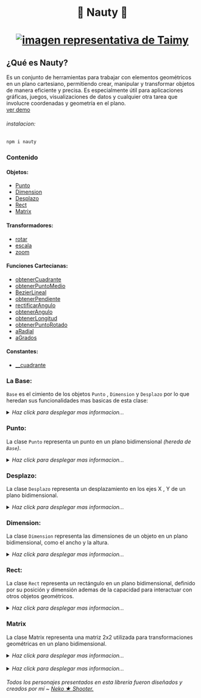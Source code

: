 <h1 align="center">🧭 Nauty 📐<h1/>

<p align="center"><a href="#"><img src="https://i.ibb.co/M2q680C/Taimy-sm.png" alt="imagen representativa de Taimy"></a><p/>

## ¿Qué es Nauty?
Es un conjunto de herramientas para trabajar con elementos geométricos en un plano cartesiano, permitiendo crear, manipular y transformar objetos de manera eficiente y precisa. Es especialmente útil para aplicaciones gráficas, juegos, visualizaciones de datos y cualquier otra tarea que involucre coordenadas y geometría en el plano.  
[ver demo](#demo)

###### instalacion:
``` bash
npm i nauty
```


### **Contenido**

#### Objetos:

+ [Punto](#punto)
+ [Dimension](#dimension)
+ [Desplazo](#desplazo)
+ [Rect](#rect)
+ [Matrix](#matrix)

#### Transformadores:
+ [rotar](#rotar)
+ [escala](#escala)
+ [zoom](#zoom)

#### Funciones Cartecianas:
+ [obtenerCuadrante]()
+ [obtenerPuntoMedio]()
+ [BezierLineal]()
+ [obtenerPendiente]()
+ [rectificarAngulo]()
+ [obtenerAngulo]()
+ [obtenerLongitud]()
+ [obtenerPuntoRotado]()
+ [aRadial]()
+ [aGrados]()

#### Constantes:

+ [__cuadrante]()


### La Base:  

`Base` es el cimiento de los objetos `Punto` , `Dimension` y `Desplazo` por lo que heredan sus funcionalidades mas basicas de esta clase:
<details>
  <summary><em>Haz click para desplegar mas informacion...</em></summary>  

#### Constructor y nuevo:

Si el segundo paramero no esta definido se tomara el valor del primer parametro para los dos.

``` JavaScript
super(a,b);
super.nuevo(a,b); // retorna this
```
+ `a:number` 
+ `b:number|undefined`
---
#### 🔸 bNuevo:

Modifica directamente los parameros internos.

``` JavaScript
super.bNuevo(a:number,b:number); // retorna this
```
> **`⚠ SIN RESTRICIONES`** Sin comprobación de ***tipos***, perfecto para ***iteraciones*** pero si los datos no son correctos puede provocar fallos ❌.

#### 🔸 resetear:
Resetea el valor de los elementos internos a **0**
``` JavaScript
super(20,20);
console.log(super);

super.resetear();
cosole.log(super);
```
###### terminal:
```
> Object { z0: 20 , z1: 20 }
    z0: 20
    z1: 20
​   > <prototype>: Object { … }

> Object { z0: 0 , z1: 0 }
    z0: 0
    z1: 0
​   > <prototype>: Object { … }
```
---
#### 🔸 rectificar:
Cualquier valor negativo sera sustituido a **0**
``` JavaScript
super(20,-20);
console.log(super);

super.rectificar(); // return this
cosole.log(super);
```
###### terminal:
```
> Object { z0: -20 , z1: 20 }
    z0: -20
    z1: 20
​   > <prototype>: Object { … }

> Object { z0: 0 , z1: 0 }
    z0: 0
    z1: 20
​   > <prototype>: Object { … }
```
---
#### 🔸 intercambia:
Los valores internos del objeto se intercambian.
``` JavaScript
super(10,20);
console.log(super);

super.intercambia(); // return this
console.log(super);
```
###### terminal:
```
> Object { z0: 10 , z1: 20 }
    z0: 10
    z1: 20
​   > <prototype>: Object { … }

> Object { z0: 20 , z1: 10 }
    z0: 20
    z1: 10
​   > <prototype>: Object { … }
```
---
#### 🔹 data:
Retorna los valores almacenados en un `Array`.

``` JavaScript
const arr = super.data; // return [number,number]
```
---
#### 🔹 esValido:
Si los el valores introducidos son de tipo **Number** retornara `true ✔`  de lo contrario sera `false ✖`.
``` JavaScript
const instanciaPunto = new Punto(0,0);
console.log(instanciaPunto.esValido); // true

instancia.bNuevo('0',undefined);
console.log(instanciaPunto.esValido); // false
```
 ---
#### 🔸 copiar:
Valida que el objeto resibido sea del mismo tipo que la instancia y `copia` cada uno de los elementos internos de este.
``` JavaScript
instanciaPunto.copiar( Punto ); // return this
instanciaDimension.copiar( Dimension ); // return this
instanciaDesplazo.copiar( Desplazo ); // return this
```
---
#### 🔸 bCopiar:
Si el objeto hereda de `Base` copiara cada uno de los elementos internos de los objetos `Punto | Desplazo | Dimension`
``` JavaScript
super.bCopiar( Punto ); // return this
super.bCopiar( Dimension ); // return this
super.bCopiar( Desplazo ); // return this
```
---
#### 🔹 copia:
Devuelve una copia del objeto.
``` JavaScript
const objetoCopia = super.copia; // return objeto hijo
```
---
#### 🔸 esIgual:
Valida que el `tipo` y contenido interno de los objetos sean igual.
``` JavaScript
const instanciaPunto = new Punto(0,0);
const otraInstancia = new Punto(0,0);
instanciaPunto.esIgual(otraInstancia); // return true
instanciaPunto.esIgual(0,0); //return true

const instanciaDimension = new Dimension(0,0);
instanciaPunto.esIgual(instanciaDimension); // return false
```
---
#### 🔸 bEsIgual:
Si el objeto hereda de `Base` valida que el contenido interno de los objetos sea igual.
``` JavaScript
const instanciaPunto = new Punto(0,0);
instanciaPunto.bEsIgual(0,0); // return true

const instanciaDimension = new Dimension(0,0);
instanciaPunto.bEsIgual(instanciaDimension); //return true

const instanciaDesplazo = new Desplazo(0,0);
instanciaPunto.bEsIgual(instanciaDesplazo); // return true

const obj = {x:0,y:0}
instanciaPunto.bEsIgual(obj); // false
```
---
#### 🔸 coincide:
Si el objeto es del mismo `tipo` valida que almenos un elemento del contenido interno sea igual.
``` JavaScript
const instanciaPunto = new Punto(0,0);
instanciaPunto.coincide(500,0); //return true

const otraInstancia = new Punto(0,10);
instanciaPunto.coincide(otraInstancia); // return true

const instanciaDimension = new Dimension(0,10);
instanciaPunto.coincide(instanciaDimension); // return false
```
---
#### 🔸 bCoincide:
Si el objeto hereda de `Base` valida que almenos un elemento del contenido interno sea igual.
``` JavaScript
const instanciaPunto = new Punto(0,0);
instanciaPunto.bCoincide(500,0); //return true

const instanciaDimension = new Dimension(0,10);
instanciaPunto.bCoincide(instanciaDimension); // return true

const instanciaDimension = new Dimension(0,10);
instanciaPunto.bCoincide(instanciaDimension); // return true
```
---
#### 🔸 multiplica:
Remplaza los **`parametros`** internos por la ***MULTIPLICACIÓN*** de estos **`parametros`** con la del **`VALOR`** asignado
``` JavaScript
super(2,2)
console.log(super);

super.multiplica(2); //return this
console.log(super);
```
###### terminal:
```
> Object { z0: 2 , z1: 2 }
    z0: 2
    z1: 2
​   > <prototype>: Object { … }

> Object { z0: 4 , z1: 4 }
    z0: 4
    z1: 4
​   > <prototype>: Object { … }
```

> **`⚠ SIN RESTRICIONES`** Sin comprobación de ***tipos***  , perfecto para ***iteraciones*** pero si los datos no son correctos puede provocar fallos ❌.
---
#### 🔸 divide:
Remplaza los **`parametros`** internos por la ***DIVICIÓN*** de estos **`parametros`** con la del **`VALOR`** asignado.
``` JavaScript
super(2,2)
console.log(super);

super.divide(2); //return this
console.log(super);
```
###### terminal:
```
> Object { z0: 2 , z1: 2 }
    z0: 2
    z1: 2
​   > <prototype>: Object { … }

> Object { z0: 1 , z1: 1 }
    z0: 1
    z1: 1
​   > <prototype>: Object { … }
```


> **`⚠ SIN RESTRICIONES`** Sin comprobación de ***tipos***, perfecto para ***iteraciones*** pero si los datos no son correctos puede provocar fallos ❌.
---
#### 🔸 bSuma:
Remplaza los **`parametros`** internos por la ***SUMA*** de estos **`parametros`** con la del **`objeto`** asignado.
``` JavaScript
const instanciaPunto = new Punto(-1,2);
console.log(instanciaPunto);

const instanciaDimension = new Dimension(100,100);
instanciaPunto.bSuma(instanciDimension); // return this

console.log(instanciaPunto);
```
###### terminal:
```
> Object { z0: -1 , z1: 2 , tipo: "Punto" }
    z0: -1
    z1: 2
    tipo: "Punto"
​   > <prototype>: Object { … }

> Object { z0: 99 , z1: 102 , tipo: "Punto" }
    z0: 99
    z1: 102
    tipo: "Punto"
​   > <prototype>: Object { … }
```
 > **`⚠ SIN RESTRICIONES`** Sin comprobación de ***tipos***, perfecto para ***iteraciones*** pero si los datos no son correctos puede provocar fallos ❌.
 ---
 #### 🔸 bResta:
 Remplaza los **`parametros`** internos por la ***RESTA*** de estos **`parametros`** con la del **`objeto`** asignado.
``` JavaScript
const instanciaPunto = new Punto(-1,2);
console.log(instanciaPunto);

const instanciaDimension = new Dimension(100,100);
instanciaPunto.bResta(instanciDimension); // return this

console.log(instanciaPunto);
```
###### terminal:
```
> Object { z0: -1 , z1: 2 , tipo: "Punto" }
    z0: -1
    z1: 2
    tipo: "Punto"
​   > <prototype>: Object { … }

> Object { z0: -101 , z1: -98 , tipo: "Punto" }
    z0: -101
    z1: -98
    tipo: "Punto"
​   > <prototype>: Object { … }
```
 > **`⚠ SIN RESTRICIONES`** Sin comprobación de ***tipos***, perfecto para ***iteraciones*** pero si los datos no son correctos puede provocar fallos ❌.  
  <br/>
</details>  

### Punto:
La clase `Punto` representa un punto en un plano bidimensional _(hereda de `Base`)_.
<details>
  <summary><em>Haz click para desplegar mas informacion...</em></summary>  

#### Constructor:
> -- *(opcional)* --
``` JavaScript
const div = document.querySelector('div');
const punto_1 = new Punto;
const punto_2 = new Punto(1,1);
const punto_3 = new Punto(div);
const punto_4 = new Punto(div,true); // coordenadas globales
const punto_5 = new Punto(...punto_4.data);
```
+ **args_0 `(X : Number)`** = Posicion en X\
**args_1 `(Y : Number | undefined)`** = Posicion en Y, _si Y no es definida Y tomara el valor de X_
+  **args_0 `(nodo : HTMLElement)`** = Del elemento HTML tomara la posicion en **`X`** y **`Y`** respectivamente\
**args_1 `(global : boolean | undefined)`** = Si es ***false*** | ***undefined*** solo tomara las coordenadas locales, ***true*** tomara las coordenadas globales.
+ **args_0 `args : data[]`** Toma los datos necesario del Array de datos del objeto en cuestion.
---
#### 🔸 nuevo:
Inicializa un nuevo `Punto` según los datos proporcionados.  
Exactamente igual al constructor
``` JavaScript
const punto_1 = new Punto;
punto_1.nuevo(1,1);

const div = document.querySelector('div');
punto_1.nuevo(div);
punto_1.nuevo(div,true) // coordenadas globales

const punto_2 = new Punto(100,100);
punto_1.nuevo(...punto_2.data)
```
---
#### 🔸 suma:
Remplaza los **`parametros`** internos por la ***SUMA*** de estos **`parametros`** con el **`objeto`** asignado.
``` JavaScript
const punto_1 = new Punto(1,1);
const desplazo = new Desplazo(5,5);
const punto_2 = new Punto(3,3);

console.log(punto_2);

punto_2.suma(punto_1).suma(desplazo);

console.log(punto_2);
```
###### terminal:
```
> Object { z0: 3 , z1: 3 , tipo: "Punto" }
    z0: 3
    z1: 3
    tipo: "Punto"
​   > <prototype>: Object { … }

> Object { z0: 9 , z1: 9 , tipo: "Punto" }
    z0: 9
    z1: 9
    tipo: "Punto"
​   > <prototype>: Object { … }
```
>  Objetos admitidos `Punto` y [`Desplazo`](#desplazo) si desea mas libertad y velocidad para sumar use [bSuma](#bsuma)
---
#### 🔸 resta:
Remplaza los **`parametros`** internos por la ***RESTA*** de estos **`parametros`** con el **`objeto`** asignado.
``` JavaScript
const punto_1 = new Punto(1,1);
const desplazo = new Desplazo(5,5);
const punto_2 = new Punto(3,3);

console.log(punto_2);

punto_2.resta(punto_1).resta(desplazo);

console.log(punto_2);
```
###### terminal:
```
> Object { z0: 3 , z1: 3 , tipo: "Punto" }
    z0: 3
    z1: 3
    tipo: "Punto"
​   > <prototype>: Object { … }

> Object { z0: -3 , z1: -3 , tipo: "Punto" }
    z0: -3
    z1: -3
    tipo: "Punto"
​   > <prototype>: Object { … }
```
>  Objetos admitidos `Punto` y [`Desplazo`](#desplazo) si desea mas libertad y velocidad para restar use [bResta](#bresta)
---
#### 🔹 getters y setters:
``` JavaScript
const punto_1 = new Punto(1,1);
console.log(punto_1);

punto_1.x; // coordenada en x
punto_1.y; // coordenada en y

punto_1.x = 2;
punto_1.y = 2;

console.log(punto_1);
```
###### terminal:
```
> Object { z0: 1 , z1: 1 , tipo: "Punto" }
    z0: 1
    z1: 1
    tipo: "Punto"
​   > <prototype>: Object { … }

> Object { z0: 2 , z1: 2 , tipo: "Punto" }
    z0: 2
    z1: 2
    tipo: "Punto"
​   > <prototype>: Object { … }
```
> Esta clase hereda de [`Base`](#la-base) por lo que el resto de sus funciones provienen de ahi.

<br/>
</details>

### Desplazo:

La clase `Desplazo` representa un desplazamiento en los ejes X , Y de un plano bidimensional.

<details>
  <summary><em>Haz click para desplegar mas informacion...</em></summary>  

#### Constructor:
> -- *(opcional)* --
``` JavaScript
const desplazo_1 = new Desplazo;
const desplazo_2 = new Desplazo(50,50);
const desplazo_3 = new Desplazo(...desplazo_2.data);
```
+ **args_0 `(dx : Number)`** = Desplazamiento en el eje X\
**args_1 `(dy : Number | undefined)`** = Desplazamiento en el eje Y, _si dy no es definida dy tomara el valor de dx_
+ **args_0 `args : data[]`** Toma los datos necesario del Array de datos del objeto en cuestion.
---
#### 🔸 nuevo:
Inicializa un nuevo `Desplazo` según los datos proporcionados.  
Exactamente igual al constructor.
``` JavaScript
cconst desplazo_1 = new Desplazo;
desplazo_1.nuevo(50,50);

const desplazo_2 = new Desplazo(100,100);
desplazo_1.nuevo(...desplazo_2.data);
```
---
#### 🔸 suma:
Remplaza los **`parametros`** internos por la ***SUMA*** de estos **`parametros`** con el **`Desplazo`** asignado.
``` JavaScript
const desplazo_1 = new Desplazo(1,1);
const desplazo_2 = new Desplazo(5,5);
const desplazo_3 = new Desplazo(3,3);

console.log(desplazo_3);

desplazo_3.suma(desplazo_1).suma(desplazo_2);

console.log(desplazo_3);
```
###### terminal:
```
> Object { z0: 3 , z1: 3 , tipo: "Desplazo" }
    z0: 3
    z1: 3
    tipo: "Desplazo"
​   > <prototype>: Object { … }

> Object { z0: 9 , z1: 9 , tipo: "Desplazo" }
    z0: 9
    z1: 9
    tipo: "Desplazo"
​   > <prototype>: Object { … }
```
>  Solo admite `desplazo` si desea mas libertad y velocidad para sumar use [bSuma](#bsuma)
---
#### 🔸 resta:
Remplaza los **`parametros`** internos por la ***RESTA*** de estos **`parametros`** con el **`Desplazo`** asignado.
``` JavaScript
const desplazo_1 = new Desplazo(1,1);
const desplazo_2 = new Desplazo(5,5);
const desplazo_3 = new Desplazo(3,3);

console.log(desplazo_3);

desplazo_3.suma(desplazo_1).suma(desplazo_2);

console.log(desplazo_3);
```
###### terminal:
```
> Object { z0: 3 , z1: 3 , tipo: "Desplazo" }
    z0: 3
    z1: 3
    tipo: "Desplazo"
​   > <prototype>: Object { … }

> Object { z0: -3 , z1: -3 , tipo: "Desplazo" }
    z0: -3
    z1: -3
    tipo: "Desplazo"
​   > <prototype>: Object { … }
```
>  Solo admite `desplazo` si desea mas libertad y velocidad para restar use [bResta](#bresta)
---
#### 🔹 getters y setters:
``` JavaScript
const desplazo_1 = new Desplazo(1,1);
console.log(desplazo_1);

desplazo_1.dx; // desplazamiento en el eje x
desplazo_1.dy; // desplazamiento en el eje y

desplazo_1.dx = 2;
desplazo_1.dy = 2;

console.log(desplazo_1);
```
###### terminal:
```
> Object { z0: 1 , z1: 1 , tipo: "Desplazo" }
    z0: 1
    z1: 1
    tipo: "Desplazo"
​   > <prototype>: Object { … }

> Object { z0: 2 , z1: 2 , tipo: "Desplazo" }
    z0: 2
    z1: 2
    tipo: "Desplazo"
​   > <prototype>: Object { … }
```
> Esta clase hereda de [`Base`](#la-base) por lo que el resto de sus funciones provienen de ahi.

<br/>
</details>

### Dimension:

La clase `Dimension` representa las dimensiones de un objeto en un plano bidimensional, como el ancho y la altura.

<details>
  <summary><em>Haz click para desplegar mas informacion...</em></summary> 

#### Constructor:
> -- *(opcional)* --
``` JavaScript
const div = document.querySelector('div');
const dimension_1 = new Dimension;
const dimension_2 = new Dimension(1,1);
const dimension_3 = new Dimension(div);
const dimension_4 = new Dimension(...dimension_2.data);
```
+ **args_0 `(w : Number)`** = Ancho\
**args_1 `(h : Number | undefined)`** = Altura, _si la altura no es definida Y tomara el valor del ancho_
+  **args_0 `(nodo : HTMLElement)`** = Del elemento HTML tomara el tamaño respectivamente
+ **args_0 `args : data[]`** Toma los datos necesario del Array de datos del objeto en cuestion.
---
#### 🔸 nuevo:
Inicializa una nueva `Dimension` según los datos proporcionados.  
Exactamente igual al constructor.
``` JavaScript
const dimension_1 = new Dimension;
dimension_1.nuevo(1,1);

const div = document.querySelector('div');
dimension_1.nuevo(div);

const dimension_2 = new Dimension(100,100);
dimension_1.nuevo(...dimension_2.data)
```
---
#### 🔸 suma:
Remplaza los **`parametros`** internos por la ***SUMA*** de estos **`parametros`** con la **`Dimension`** asignada.
``` JavaScript
const dimension_1 = new Dimension(1,1);
const dimension_2 = new Dimension(5,5);
const dimension_3 = new Dimension(3,3);

console.log(dimension_1);

dimension_1.suma(dimension_2).suma(dimension_3);

console.log(dimension_1);
```
###### terminal:
```
> Object { z0: 1 , z1: 1 , tipo: "Dimension" }
    z0: 1
    z1: 1
    tipo: "Dimension"
​   > <prototype>: Object { … }

> Object { z0: 9 , z1: 9 , tipo: "Dimension" }
    z0: 9
    z1: 9
    tipo: "Dimension"
​   > <prototype>: Object { … }
```
> Solo admite `Dimension` si desea mas libertad y velocidad para sumar use [bSuma](#bsuma)
---
#### 🔸 resta:
Remplaza los **`parametros`** internos por la ***RESTA*** de estos **`parametros`** con la **`Dimension`** asignada.
``` JavaScript
const dimension_1 = new Dimension(1,1);
const dimension_2 = new Dimension(5,5);
const dimension_3 = new Dimension(3,3);

console.log(dimension_1);

dimension_1.resta(dimension_2).resta(dimension_3);

console.log(dimension_1);
```
###### terminal:
```
> Object { z0: 1 , z1: 1 , tipo: "Dimension" }
    z0: 1
    z1: 1
    tipo: "Dimension"
​   > <prototype>: Object { … }

> Object { z0: 0 , z1: 0 , tipo: "Dimension" }
    z0: 0
    z1: 0
    tipo: "Dimension"
​   > <prototype>: Object { … }
```

> Solo admite `Dimension` ademas de que no existen dimensiones nagativas por lo que seran sustituidas por **0** en caso de pasar, si desea mas libertad y velocidad para restar use [bResta](#bresta).
---
#### 🔸 multiplica:
Remplaza los **`parametros`** internos por la ***MULTIPLICACIÓN*** de estos **`parametros`** con el **`VALOR`** asignado.
``` JavaScript
const dimension_1 = new Dimension(3,2);

console.log(dimension_1);

dimension_1.multiplica(2);

console.log(dimension_1);
```
###### terminal:
```
> Object { z0: 3 , z1: 2 , tipo: "Dimension" }
    z0: 3
    z1: 2
    tipo: "Dimension"
​   > <prototype>: Object { … }

> Object { z0: 6 , z1: 4 , tipo: "Dimension" }
    z0: 6
    z1: 4
    tipo: "Dimension"
​   > <prototype>: Object { … }
```
---
#### 🔸 divide:
Remplaza los **`parametros`** internos por la ***DIVICIÓN*** de estos **`parametros`** con el **`VALOR`** asignado.
``` JavaScript
const dimension_1 = new Dimension(3,2);

console.log(dimension_1);

dimension_1.divide(2);

console.log(dimension_1);
```
###### terminal:
```
> Object { z0: 3 , z1: 2 , tipo: "Dimension" }
    z0: 3
    z1: 2
    tipo: "Dimension"
​   > <prototype>: Object { … }

> Object { z0: 1.5 , z1: 1 , tipo: "Dimension" }
    z0: 1.5
    z1: 1
    tipo: "Dimension"
​   > <prototype>: Object { … }
```
---
#### 🔸 rectificaW:
Todo valor negativo en el ancho sera sustituido por **0**.

``` JavaScript
const dimension_1 = new Dimension;
dimension_1.bNuevo(-25,25); // bNuevo = sin restricciones para mas info ver clase Base
console.log("original",dimension_1);

dimension_1.rectificaW();
console.log("rectificaW",dimension_1);
```
###### terminal:
```
original > Object { z0: -25, z1: 25, tipo: "Dimension" }

rectificaW > Object { z0: 0, z1: 25, tipo: "Dimension" }

```
---
#### 🔸 rectificaH:
Todo valor negativo en la altura sera sustituido por **0**.
``` JavaScript
const dimension_1 = new Dimension;
dimension_1.bNuevo(-25,-25); // bNuevo = sin restricciones para mas info ver clase Base
console.log("original",dimension_1);

dimension_1.rectificaH();
console.log("rectificaH",dimension_1);
```
###### terminal:
```
original > Object { z0: -25, z1: -25, tipo: "Dimension" }

rectificaH > Object { z0: -25, z1: 0, tipo: "Dimension" }

```
---
#### 🔹 esValido:
El valor de una dimencion debe ser mayor a **0** para que sea `true ✔` de lo contrario sera invalido `false ✖`

``` JavaScript
const dimension_1 = new Dimension(20,20);

if(dimension_1.esValido){
    console.log(dimension_1);
    }

dimension_1.w = 0;

if(!dimension_1.esValido){
    console.log("la dimension solo es valida si sus parametros son mayores a 0");
    }
```
###### terminal:
```
> Object { z0: 20 , z1: 20 , tipo: "Dimension" }
    z0: 20
    z1: 20
    tipo: "Dimension"
​   > <prototype>: Object { … }

"la dimension solo es valida si sus parametros son mayores a 0"
```
---
#### 🔹 getters y setters:
``` JavaScript
const dimension_1 = new Dimension(1,1);
console.log(dimension_1);

dimension_1.w; // ancho
dimension_1.h; // alto

dimension_1.w = 2;
dimension_1.h = 2;

console.log(dimension_1);
```
###### terminal:
```
> Object { z0: 1 , z1: 1 , tipo: "Dimension" }
    z0: 1
    z1: 1
    tipo: "Dimension"
​   > <prototype>: Object { … }

> Object { z0: 2 , z1: 2 , tipo: "Dimension" }
    z0: 2
    z1: 2
    tipo: "Dimension"
​   > <prototype>: Object { … }
```
> Esta clase hereda de [`Base`](#la-base) por lo que el resto de sus funciones provienen de ahi.

<br/>
</details>

### Rect:
La clase `Rect` representa un rectángulo en un plano bidimensional, definido por su posición y dimensión ademas de la capacidad para interactuar con otros objetos geométricos.

<details>
  <summary><em>Haz click para desplegar mas informacion...</em></summary> 

#### Constructor:
> -- *(opcional)* --   

Creara un nuevo rectángulo según los datos proporcionados.
``` JavaScript
const div = document.querySelector('div');
const punto_1 = new Punto;
const punto_2 = new Punto(-10,10);
const dimension = new Dimencion(100,100);

const rect_1 = new Rect;
const rect_2 = new Rect(0,0,50,50);
const rect_3 = new Rect(punto_1,dimencion);
const rect_4 = new Rect(punto_1,punto_2);
const rect_5 = new Rect(div);
const rect_6 = new Rect(div,true);// cualquier modificacion a rect afectara a div
const rect_7 = new Rect(...rect_4.data);
```

+ *args_0 =* `[x : number]`, *args_1 =* `[y : number]`,  
*args_2 =* `[w : number]`, *args_3 =* `[h : number]`  
+ *args_0 =* `[punto : Punto]`, *args_1 =* `[dimension : Dimension]`
+ *args_0 =* `[puntoA : Punto]`, *args_1 =* `[puntoB : Punto]`
+ *args_0 = `(nodo : HTMLElement)`* = Del elemento HTML tomara el tamaño y la posicion respectivamente
+ *args = `(...args : data[])`* Toma los datos necesario del Array de datos del objeto en cuestion.
---
#### 🔸 nuevo:
Inicializa un nuevo rectángulo según los datos proporcionados.  
Exactamente igual al constructor.
``` JavaScript
const div = document.querySelector('div');
const punto_1 = new Punto;
const punto_2 = new Punto(-10,10);
const dimension = new Dimencion(100,100);

const rect_1 = new Rect;
rect_1.nuevo(0,0,50,50);
rect_1.nuevo(punto_1,dimencion);
rect_1.nuevo(punto_1,punto_2);
rect_1.nuevo(div);
rect_1.nuevo(div,true);// cualquier modificacion a rect afectara a div
const rect_2 = new Rect(50,50,50,50)
rect_1.nuevo(...rect_2.data);
```
---
#### 🔹 data:
Devuelve los valores almacenados en un array.
``` JavaScript
const rect_1 = new Rect(50,50,50,50);
console.log(rect_1.data);
```
###### terminal:
```
> Array(4) [ 50 , 50 , 50 , 50 ]
```
---
#### 🔸 copiar:
Copia cada uno de los elementos internos del objeto resibido.
``` JavaScript
const rect_1 = new Rect(100,100,100,100);
const rect_2 = new Rect;
console.log(rect_2.data);

rect_2.copiar(rect_1);
console.log(rect_2.data);
```
###### terminal:
```
> Array(4) [ 0 , 0 , 0 , 0 ]

> Array(4) [ 100 , 100 , 100 , 100 ]
```
---
#### 🔹 copia:
Crea y devuelve una copia del objeto
``` JavaScript
const rect_1 = new Rect(0,0,50,50);
const rect_copia = rect_1.copia;
```
---
#### 🔸 editar:
Modifica los parámetros internos  
`editar(x:number, y:number, w:number, h:number)`
* x - Posición en X 
* y - Podición en Y
* w - Ancho
* h - Altura  
``` JavaScript
const rect_1 = new Rect(100,100,100,100);
console.log(rect_1.data);

rect_1.editar(50,50,50,50);

console.log(rect_1.data);
```
###### terminal:
```
> Array(4) [ 100 , 100 , 100 , 100 ]

> Array(4) [ 50 , 50 , 50 , 50 ]
```
---
#### 🔸 cambiarPosicion:
Edita los parámetros de posición del rectángulo.
``` JavaScript
const rect_1 = new Rect(100,100,100,100);
console.log(rect_1.data);

rect_1.cambiarPosicion(50,50);
console.log(rect_1.data);

const nuevoPunto = new Punto(20,20);
rect_1.cambiarPosicion(nuevoPunto)
console.log(rect_1.data);
```
###### terminal:
```
> Array(4) [ 100 , 100 , 100 , 100 ]

> Array(4) [ 50 , 50 , 100 , 100 ]

> Array(4) [ 20 , 20 , 100 , 100 ]
```
---
#### 🔹 posicion:
Devuelve la el objeto [`Punto`](#punto) de la posición del rectángulo
``` JavaScript
const rect_1 = new Rect(1,2,30,40);
console.log(rect_1.posicion);
```
###### terminal:
```
> Object { z0: 1 , z1: 2 , tipo: "Punto" }
    z0: 1
    z1: 2
    tipo: "Punto"
​   > <prototype>: Object { … }
```
---
#### 🔸 cambiarDimension:
Edita los parámetros de dimensiones del rectángulo.
``` JavaScript
const rect_1 = new Rect(100,100,100,100);
console.log(rect_1.data);

rect_1.cambiarDimension(50,50);
console.log(rect_1.data);

const nuevaDimension = new Dimension(20,20);
rect_1.cambiarPosicion(nuevaDimension)
console.log(rect_1.data);
```
###### terminal:
```
> Array(4) [ 100 , 100 , 100 , 100 ]

> Array(4) [ 100 , 100 , 50 , 50 ]

> Array(4) [ 100 , 100 , 20 , 20 ]
```
---
#### 🔹 dimension:
Devuelve la el objeto [`Dimension`](#punto) del rectángulo
``` JavaScript
const rect_1 = new Rect(1,2,30,40);
console.log(rect_1.dimension);
```
###### terminal:
```
> Object { z0: 30 , z1: 40 , tipo: "Dimension" }
    z0: 30
    z1: 40
    tipo: "Dimension"
​   > <prototype>: Object { … }
```
---
#### 🔸 desplazar:
Edita el desplazamiento en el eje **X** y **Y**
``` JavaScript
const rect_1 = new Rect(100,100,100,100);
console.log(rect_1.data);

rect_1.desplazar(50,50);
console.log(rect_1.data);

const nuevaDesplazo = new Desplazo(20,20);
rect_1.desplazar(nuevaDesplazo)
console.log(rect_1.data);
```
###### terminal:
```
> Array(4) [ 100 , 100 , 100 , 100 ]

> Array(4) [ 150 , 150 , 100 , 100 ]

> Array(4) [ 120 , 120 , 100 , 100 ]
```
---
#### 🔹 desplazo:
Devuelve el objeto [`Desplazo`](#desplazo) que contiene el desplazamiento del rectángulo
``` JavaScript
const rect_1 = new Rect(100,100,100,100);
rect_1.cambiarDesplazo(50,50);
console.log(rect_1.desplazo);
```
###### terminal:
```
> Object { z0: 50 , z1: 50 , tipo: "Desplazo" }
    z0: 50
    z1: 50
    tipo: "Desplazo"
​   > <prototype>: Object { … }
```
---
#### 🔸 posicionarPorElCentro:
Posiciona el objeto `Rect` desde el centro usando las coordenadas proporcionadas.
``` JavaScript
const rect_1 = new Rect(0,0,100,100);
console.log(rect_1.data);

rect_1.posicionarPorElCentro(0,0);
console.log(rect_1.data);
```
###### terminal:
```
> Array(4) [ 0 , 0 , 100 , 100 ]

> Array(4) [ -50 , -50 , 100 , 100 ]

```
---
#### 🔸 expandir:
Expande el objeto `Rect` asta los limites del rectángulo dado
``` JavaScript
const rect_1 = new Rect(0,0,50,50);
console.log(rect_1.data);

const rect_2 = new Rect(50,50,50,50);
rect_1.expandir(rect_2)
console.log(rect_1.data);
```
###### terminal:
```
> Array(4) [ 0 , 0 , 50 , 50 ]

> Array(4) [ 0 , 0 , 100 , 100 ]

```
---
#### 🔸 contiene:
Verifica si un punto se encuentra dentro de los límites del rectángulo.
``` JavaScript
const rect_1 = new Rect(0,0,50,50);
const punto_1  = new Punto(25,25);

if(rect_1.contiente(punto_1)){
    console.log('El punto esta dentro de rectangulo');
}
else{
    console.log('El punto esta fuera')
}

```
###### terminal:
```
El punto esta dentro de rectangulo
```
---
#### 🔹 esValido:
Verifica si los datos del rectángulo son válidos.
``` JavaScript
const rect_1 = new Rect(0,0,50,50);

if(rect_1.esValido){    
    console.log(rect_1.data);
}

rect_1.w = 0;    

if(!rect_1.esValido){
    console.log("el rectangulo NO ES VALIDO");
}
```
###### terminal:
```
> Array(4) [ 0 , 0 , 50 , 50 ]

"el rectangulo NO ES VALIDO"
```
---
#### 🔸 resetear:
Formatea completamente el objeto..
``` JavaScript
const rect_1 = new Rect(50,50,50,50);
console.log(rect_1.data);

rect_1.resetear();
console.log(rect_1.data);
```
###### terminal:
```
> Array(4) [ 50 , 50 , 50 , 50 ]

> Array(4) [ 0 , 0 , 0 , 0 ]
```
---
#### 🔸 obtenerCentro:
Devuelve la coordenada global ubicada en el centro del rectángulo.
``` JavaScript
const rect_1 = new Rect(50,50,50,50);
rect_1.desplazar(10,10);

const centro = rect_1.obtenerCentro();
console.log(centro);
```
###### terminal:
```
> Object { z0: 85 , z1: 85 , tipo: "Punto" }
    z0: 85
    z1: 85
    tipo: "Punto"
​   > <prototype>: Object { … }
```
---
#### 🔸 obtenerCentroLocal:
Devuelve la coordenada local ubicada en el centro del rectángulo.
``` JavaScript
const rect_1 = new Rect(50,50,50,50);
rect_1.desplazar(10,10);

const centro = rect_1.obtenerCentroLocal();
console.log(centro);
```
###### terminal:
```
> Object { z0: 75 , z1: 75 , tipo: "Punto" }
    z0: 75
    z1: 75
    tipo: "Punto"
​   > <prototype>: Object { … }
```
---
#### 🔸 obtenerCentroAbs:
Devuelve la coordenada absoluta ubicada en el centro del rectángulo.
``` JavaScript
const rect_1 = new Rect(50,50,50,50);
rect_1.desplazar(10,10);

const centro = rect_1.obtenerCentroAbs();
console.log(centro);
```
###### terminal:
```
> Object { z0: 25 , z1: 25 , tipo: "Punto" }
    z0: 25
    z1: 25
    tipo: "Punto"
​   > <prototype>: Object { … }
```
---
#### 🔸 raiz:
Ancla el rectángulo a un objeto HTML para que las modificaciones hechas en el Rect se vean reflejadas en el objeto HTML.
``` JavaScript
const div = document.querySelector('div');
const rect_1 = new Rect;
rect_1.raiz(div);

```
---
#### 🔹 area:
Devuelve el área total del rectángulo.
``` JavaScript
const rect_1 = new Rect(50,50,50,50);
console.log(rect_1.area);
```
###### terminal:
```
2500
```

#### 🔹 supDer , supIzq , infDer , infIzq:
Devuelve las coordenadas de las esquinas del rectángulo.
``` JavaScript
const rect = new Rect(0,25,50,100);
console.log('supDer',rect.supDer);
console.log('supIzq',rect.supIzq);
console.log('infDer',rect.infDer);
console.log('infIzq',rect.infIzq);
```
###### terminal:
```
supDer > Object { z0: 50, z1: 25, tipo: "Punto" }

supIzq > Object { z0: 0, z1: 25, tipo: "Punto" }

infDer > Object { z0: 50, z1: 125, tipo: "Punto" }

infIzq > Object { z0: 0, z1: 125, tipo: "Punto" }
```

### 🔹 getters y setters:

``` JavaScript
const rect_1 = new Rect(0,0,50,50);
console.log(rect_1.data);

rect_1.w; // ancho
rect_1.h; // alto
rect_1.x; // coordenada x
rect_1.y; // coordenada y

rect_1.gx; // Devuelve la posicion X global si está enlazado al DOM, de lo contrario, devuelve la posicion X local.
rect_1.gy; // Devuelve la posicion Y global si está enlazado al DOM, de lo contrario, devuelve la posicion Y local.

rect_1.x = 10;
rect_1.y = 10;
rect_1.w = 20;
rect_1.h = 20;

console.log(rect_1.data);
```
###### terminal:
```
> Array(4) [ 0 , 0 , 50 , 50 ]

> Array(4) [ 10 , 10 , 20 , 20 ]
```

<br/>
</details>

### Matrix
La clase Matrix representa una matriz 2x2 utilizada para transformaciones geométricas en un plano bidimensional.
<details>
  <summary><em>Haz click para desplegar mas informacion...</em></summary>

#### Constructor
> -- *(opcional)* --  

Crea una nueva instancia de la matriz con los valores proporcionados. Por defecto, crea una matriz de identidad y sin desplazamiento.
+ m11 (number): Valor de la posición (1,1) de la matriz.
+ m21 (number): Valor de la posición (2,1) de la matriz.
+ m12 (number): Valor de la posición (1,2) de la matriz.
+ m22 (number): Valor de la posición (2,2) de la matriz.
+ dx (number): Desplazamiento en el eje x.
+ dy (number): Desplazamiento en el eje y.
``` JavaScript
const matrix_1 = new Matrix;
const matrix_2 = new Matrix(1,0,0,1,0,0);
const matrix_3 = new Matrix(...matrix_2.data);
```
---
#### 🔸 nuevo:
Inicializa una nueva matriz según los datos proporcionados.  
Exactamente igual al constructor.
``` JavaScript
const matrix_1 = new Matrix;
matrix_1.nuevo(2,0,0,2,10,10);

const matrix_2 = new Matrix(0.7, -0.7, 0.7, 0.7, 0, 0);
matrix_1.nuevo(...matrix_2.data);
```
---
#### 🔹 data:
Devuelve los valores de la matriz y el desplazamiento como un arreglo.  
`[m11:number, m21:number, m12:number, m22:number, dx:number dy:number]`
``` JavaScript
const matrix_1 = new Matrix(2,0,0,2,0,0);
console.log(matrix_1.data);
```
###### terminal:
```
> Array(6) [ 2 , 0 , 0 , 2 , 0 , 0 ]
```
---
#### 🔹 str:
Devuelve una representación en cadena de texto de la matriz en el formato `matrix(m11, m21, m12, m22, dx, dy)` perfecto para usarlo en los metodos ***DOM.style.transform***.
``` JavaScript
const matrix_1 = new Matrix(2,0,0,2,0,0);
console.log(matrix_1.str);
```
###### terminal:
```
"matrix(2, 0, 0, 2, 0, 0)"
```
#### 🔸 desplazar:
Desplaza la matriz en los ejes **X** e **Y** con los valores proporcionados.
``` JavaScript
const div_1 = document.querySelector('.div_1');
const div_2 = document.querySelector('.div_2');
const matrix_1 = new Matrix;

div_1.style.transform = matrix_1.str;

matrix_1.desplazar(200,200);
div_2.style.transform = matrix_1.str;
```
<p align="center"><a href="#"><img src="https://i.ibb.co/wLdZQTd/m1-1.jpg" alt="imagen demo de matrix.desplazar"></a><p/>

---
#### 🔹 desplazo:
Devuelve el objeto [`Desplazo`](#desplazo) asociado a la matriz.
``` JavaScript
const div_1 = document.querySelector('.div_1');
const div_2 = document.querySelector('.div_2');
const matrix_1 = new Matrix;

div_1.style.transform = matrix_1.str;

const desplazo = matrix_1.desplazo;
desplazo.dx = 200;
desplazo.dy = 200;
div_2.style.transform = matrix_1.str;
```
<p align="center"><a href="#"><img src="https://i.ibb.co/wLdZQTd/m1-1.jpg" alt="imagen demo de matrix.desplazar"></a><p/>

---
#### 🔸 inverso:
Calcula y devuelve una nueva matriz inversa de la matriz original.
``` JavaScript
const div_1 = document.querySelector('.div_1');
const div_2 = document.querySelector('.div_2');
const matrix_1 = new Matrix(0.7, -0.7, 0.7, 0.7, 200, 200);

div_1.style.transform = matrix_1.str;

const matrix_inversa = matrix_1.inverso();
div_2.style.transform = matrix_inversa.str;
```
<p align="center"><a href="#"><img src="https://i.ibb.co/0cXXJfb/m2.jpg" alt="imagen demo de matrix.inverso"></a><p/>

#### 🔸 fusionar:
Sustituye los valores de la `matriz A` por la combinacion de la `matriz A` con la `matriz B` de manera que aplica primero la transformación de la `matriz A` y luego la transformación de la `matriz B`.
``` JavaScript
const div_1 = document.querySelector('.div_1');
const div_2 = document.querySelector('.div_2');
const div_3 = document.querySelector('.div_3');
const matrix_1 = new Matrix(0.7, -0.7, 0.7, 0.7, 50, -50);
const matrix_2 = new Matrix(.5, 0, 0, .5, 50, 50);

div_1.style.transform = matrix_1.str;
div_2.style.transform = matrix_2.str;

div_3.style.transform = matrix_2.fusionar(matrix_1).str;
```
<p align="center"><a href="#"><img src="https://i.ibb.co/8Kgj0hD/m3.png" alt="imagen demo de matrix.fusionar"></a><p/>

---
#### 🔸 resetear:
Restablece la matriz a una matriz de identidad y el desplazamiento a cero.
``` JavaScript
const div_1 = document.querySelector('.div_1');
const div_2 = document.querySelector('.div_2');

const matrix_1 = new Matrix(0.35, -0.35, 0.35, 0.35, 100, 0);
div_1.style.transform = matrix_1.str;

matrix_1.resetear()
div_2.style.transform = matrix_1.str;
```
<p align="center"><a href="#"><img src="https://i.ibb.co/gtk3hmt/m4.jpg" alt="imagen demo de matrix.resetear"></a><p/>

---
#### 🔸 copiar:
Copia los valores de otra matriz en la matriz original.
``` JavaScript
const matrix_1 = new Matrix(0.7, -0.7, 0.7, 0.7, 50, -50);
console.log(matrix_1.data);

const matrix_2 = new Matrix(.5, 0, 0, .5, 50, 50);
matrix_1.copiar(matrix_2)

console.log(matrix_1.data);
```
###### terminal:
```
> Array(6) [ 0.7 , -0.7 , 0.7 , 0.7 , 50 , -50 ]

> Array(6) [ 0.5 , 0 , 0 , 0.5 , 50 , 50 ]
```
---
#### 🔹 copia:
Crea y devuelve una copia de la matriz original.
``` JavaScript
const matrix_1 = new Matrix(0.7, -0.7, 0.7, 0.7, 50, -50);
console.log(matrix_1.data);

const matrix_2 = matrix_1.copia;
console.log(matrix_2.data);
```
###### terminal:
```
> Array(6) [ 0.7 , -0.7 , 0.7 , 0.7 , 50 , -50 ]

> Array(6) [ 0.7 , -0.7 , 0.7 , 0.7 , 50 , -50 ]
```
---
#### 🔸 mapea:
Aplica la transformación de la matriz a un punto en el plano.
``` JavaScript
const matrix_1 = new Matrix(0.7, -0.7, 0.7, 0.7, 50, -50);

const punto_original = new Punto(25,25);
console.log("punto original",punto_original.data);

const punto_mapeado = matrix_1.mapea(punto_original);
console.log("punto mapeado",punto_mapeado.data);
```
###### terminal:
```
punto original > Array [ 25 , 25 ]

punto mapeado > Array [ 50, -15 ]
```
---
#### 🔸 desMapea:
Aplica la transformación de la matriz a un punto en el plano.
``` JavaScript
const matrix_1 = new Matrix(0.7, -0.7, 0.7, 0.7, 50, -50);

const punto_mapeado = new Punto(50,-15);
console.log("punto mapeado" ,punto_mapeado.data);

const punto_original = matrix_1.desMapea(punto_mapeado);
console.log("punto original", punto_original.data);
```
###### terminal:
```
punto mapeado > Array [ 50, -15 ]

punto original > Array [ 25 , 25 ]
```

#### 🔸 esIgual:
Verifica si esta matriz es igual a otra matriz.
``` JavaScript
const matrix_1 = new Matrix(0.7, -0.7, 0.7, 0.7, 50, -50);
const matrix_2 = new Matrix(2, 0, 0, 2, 10, 10);
const matrix_3 = new Matrix(0.7, -0.7, 0.7, 0.7, 50, -50);

console.log("la matriz_1 es igual al a matriz_3 =" ,matrix_1.esIgual(matrix_3));

console.log("la matriz_1 es igual al a matriz_2 =" ,matrix_1.esIgual(matrix_2));
```
###### terminal:
```
la matriz_1 es igual al a matriz_3 = true

la matriz_1 es igual al a matriz_2 = false
```

#### 🔹 Propiedades:
``` JavaScript
const matrix_1 = new Matrix(0.7, -0.7, 0.7, 0.7, 50, -50);
matrix_1.m11 // 0.7: Valor de la posición (1,1) de la matriz.
matrix_1.m21 // -0.7: Valor de la posición (2,1) de la matriz.
matrix_1.m12 // 0.7: Valor de la posición (1,2) de la matriz.
matrix_1.m22 // 0.7: Valor de la posición (2,2) de la matriz.
matrix_1.dx // 50: Desplazamiento en el eje x.
matrix_1.dy // -50: Desplazamiento en el eje y.
```
<br/>
</details>
<br/>
</details>


<details>
  <summary><em>Haz click para desplegar mas informacion...</em></summary> 
<br/>
</details>

###### *Todos los personajes presentados en esta librería fueron diseñados y creados por mí ~ [Neko ★ Shooter.](https://github.com/NekoShooter)*